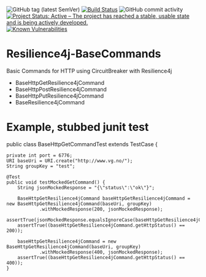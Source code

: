 ![GitHub tag (latest SemVer)](https://img.shields.io/github/v/tag/Cantara/Resilience4j-BaseCommands) [![Build Status](https://jenkins.entraos.io/buildStatus/icon?job=Resilience4j-BaseCommands)](https://jenkins.entraos.io/view/Build%20Monitor/job/Resilience4j-BaseCommands/) ![GitHub commit activity](https://img.shields.io/github/commit-activity/m/Cantara/Resilience4j-BaseCommands/?foo=bar) [![Project Status: Active – The project has reached a stable, usable state and is being actively developed.](http://www.repostatus.org/badges/latest/active.svg)](http://www.repostatus.org/#active) [![Known Vulnerabilities](https://snyk.io/test/github/Cantara/Resilience4j-BaseCommands/badge.svg)](https://snyk.io/test/github/Cantara/Resilience4j-BaseCommands)

 

# Resilience4j-BaseCommands
Basic Commands for HTTP using CircuitBreaker with Resilience4j

 * BaseHttpGetResilience4jCommand
 * BaseHttpPostResilience4jCommand
 * BaseHttpPutResilience4jCommand
 * BaseResilience4jCommand
 
 
 # Example, stubbed junit test
 
 public class BaseHttpGetCommandTest extends TestCase {

    private int port = 6776;
    URI baseUri = URI.create("http://www.vg.no/");
    String groupKey = "test";

    @Test
    public void testMockedGetCommand() {
        String jsonMockedResponse = "{\"status\":\"ok\"}";

        BaseHttpGetResilience4jCommand baseHttpGetResilience4jCommand = new BaseHttpGetResilience4jCommand(baseUri, groupKey)
                .withMockedResponse(200, jsonMockedResponse);
        assertTrue(jsonMockedResponse.equalsIgnoreCase(baseHttpGetResilience4jCommand.getAsJson()));
        assertTrue((baseHttpGetResilience4jCommand.getHttpStatus() == 200));

        baseHttpGetResilience4jCommand = new BaseHttpGetResilience4jCommand(baseUri, groupKey)
                .withMockedResponse(400, jsonMockedResponse);
        assertTrue((baseHttpGetResilience4jCommand.getHttpStatus() == 400));
    }
 
